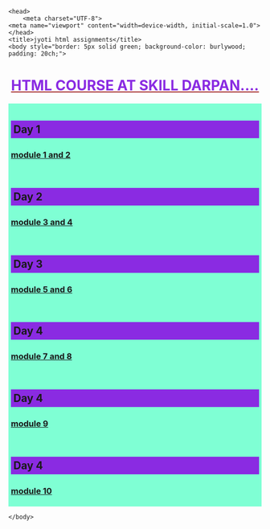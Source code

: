 <!DOCTYPE html>
<html lang="en">

    <head>
        <meta charset="UTF-8">
    <meta name="viewport" content="width=device-width, initial-scale=1.0">
    </head>
    <title>jyoti html assignments</title>
    <body style="border: 5px solid green; background-color: burlywood; padding: 20ch;">

<h1 style="text-align: center; text-decoration: underline; text-decoration-color: brown; color: blueviolet;">
HTML COURSE AT SKILL DARPAN....
</h1>
<div style="background-color: aquamarine; padding: 5px;">
    <h2 style="background-color: blueviolet; padding: 5px;">Day 1</h2>
    <a href="./proj1.html" target="_blank"><h3>module 1 and 2</h3></a>
</div>

<div  style="background-color: aquamarine; padding: 5px;">
    <h2 style="background-color: blueviolet; padding: 5px;">Day 2</h2>
    <a href="./project2.html" target="_blank"><h3>module 3 and 4</h3></a>
</div>

<div  style="background-color: aquamarine; padding: 5px;">
    <h2 style="background-color: blueviolet; padding: 5px;">Day 3</h2>
    <a href="./linklist.html" target="_blank"><h3>module 5 and 6</h3></a>
</div>
<div  style="background-color: aquamarine; padding: 5px;">
    <h2 style="background-color: blueviolet; padding: 5px;">Day 4</h2>
    <a href="./multimedia.html" target="_blank"><h3>module 7 and 8</h3></a>
</div>

<div  style="background-color: aquamarine; padding: 5px;">
    <h2 style="background-color: blueviolet; padding: 5px;">Day 4</h2>
    <a href="./table2.html" target="_blank"><h3>module 9</h3></a>
</div>
<div  style="background-color: aquamarine; padding: 5px;">
    <h2 style="background-color: blueviolet; padding: 5px;">Day 4</h2>
    <a href="./module 10 form.html" target="_blank"><h3>module 10</h3></a>
</div>

    </body>
</html>
